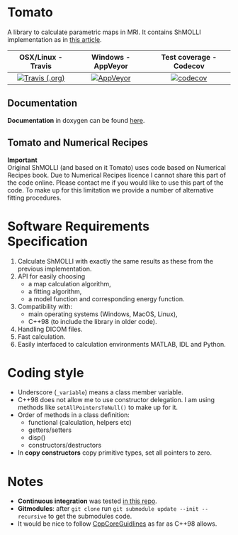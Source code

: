 # Tomato
A library to calculate parametric maps in MRI. It contains ShMOLLI implementation as in [this article](https://jcmr-online.biomedcentral.com/articles/10.1186/1532-429X-12-69).

| OSX/Linux - Travis | Windows - AppVeyor |  Test coverage - Codecov |
|:-------------:|:-------------:|:-------------:|
[![Travis (.org)][travis_badge]][travis_link] | [![AppVeyor][appveyor_badge]][appveyor_link]| [![codecov][codecov_badge]][codecov_link]


## Documentation
**Documentation** in doxygen can be found [here](https://mrkonrad.github.io/Tomato/html).

## Tomato and Numerical Recipes
**Important**  
Original ShMOLLI (and based on it Tomato) uses code based on Numerical Recipes book. Due to Numerical Recipes licence I cannot share this part of the code online. Please contact me if you would like to use this part of the code. To make up for this limitation we provide a number of alternative fitting procedures. 

# Software Requirements Specification

1. Calculate ShMOLLI with exactly the same results as these from the previous implementation.
2. API for easily choosing
    * a map calculation algorithm,
    * a fitting algorithm,
    * a model function and corresponding energy function.
3. Compatibility with:
    * main operating systems (Windows, MacOS, Linux),
    * C++98 (to include the library in older code).
4. Handling DICOM files.
5. Fast calculation.
6. Easily interfaced to calculation environments MATLAB, IDL and Python.  

# Coding style

* Underscore (`_variable`) means a class member variable.
* C++98 does not allow me to use constructor delegation. I am using methods like `setAllPointersToNull()` to make up for it.
* Order of methods in a class definition: 
    * functional (calculation, helpers etc)
    * getters/setters
    * disp()
    * constructors/destructors
* In **copy constructors** copy primitive types, set all pointers to zero.

# Notes

* **Continuous integration** was tested [in this repo](https://github.com/MRKonrad/ContinousIntegrationPlayground).
* **Gitmodules**: after `git clone` run `git submodule update --init --recursive` to get the submodules code.
* It would be nice to follow [CppCoreGuidlines](https://github.com/isocpp/CppCoreGuidelines/blob/master/CppCoreGuidelines.md) as far as C++98 allows.

[travis_badge]: https://img.shields.io/travis/MRKonrad/Tomato.svg?style=for-the-badge
[travis_link]: https://travis-ci.org/MRKonrad/Tomato
[appveyor_badge]: https://img.shields.io/appveyor/ci/MRKonrad/Tomato.svg?style=for-the-badge
[appveyor_link]: https://ci.appveyor.com/project/MRKonrad/Tomato/
[codecov_badge]: https://img.shields.io/codecov/c/github/MRKonrad/Tomato.svg?style=for-the-badge
[codecov_link]: https://codecov.io/gh/MRKonrad/Tomato
